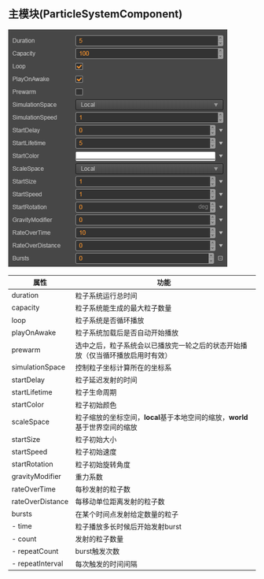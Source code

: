 ## 主模块(ParticleSystemComponent)
![](particle-system/main.png)

属性|功能
--|--
duration|粒子系统运行总时间
capacity|粒子系统能生成的最大粒子数量
loop|粒子系统是否循环播放
playOnAwake|粒子系统加载后是否自动开始播放
prewarm|选中之后，粒子系统会以已播放完一轮之后的状态开始播放（仅当循环播放启用时有效）
simulationSpace|控制粒子坐标计算所在的坐标系
startDelay|粒子延迟发射的时间
startLifetime|粒子生命周期
startColor|粒子初始颜色
scaleSpace|粒子缩放的坐标空间，**local**基于本地空间的缩放，**world**基于世界空间的缩放
startSize|粒子初始大小
startSpeed|粒子初始速度
startRotation|粒子初始旋转角度
gravityModifier|重力系数
rateOverTime|每秒发射的粒子数
rateOverDistance|每移动单位距离发射的粒子数
bursts|在某个时间点发射给定数量的粒子
- time|粒子播放多长时候后开始发射burst
- count|发射的粒子数量
- repeatCount|burst触发次数
- repeatInterval|每次触发的时间间隔